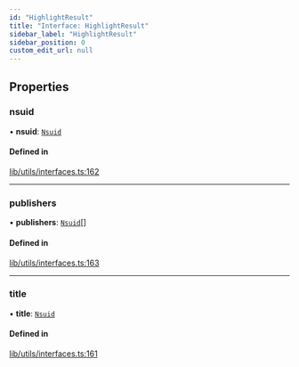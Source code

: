 ```yaml
---
id: "HighlightResult"
title: "Interface: HighlightResult"
sidebar_label: "HighlightResult"
sidebar_position: 0
custom_edit_url: null
---
```


## Properties

### nsuid

• **nsuid**: [`Nsuid`](Nsuid)

#### Defined in

[lib/utils/interfaces.ts:162](https://github.com/lmmfranco/nintendo-switch-eshop/blob/ea8f3cb/src/lib/utils/interfaces.ts#L162)

___

### publishers

• **publishers**: [`Nsuid`](Nsuid)[]

#### Defined in

[lib/utils/interfaces.ts:163](https://github.com/lmmfranco/nintendo-switch-eshop/blob/ea8f3cb/src/lib/utils/interfaces.ts#L163)

___

### title

• **title**: [`Nsuid`](Nsuid)

#### Defined in

[lib/utils/interfaces.ts:161](https://github.com/lmmfranco/nintendo-switch-eshop/blob/ea8f3cb/src/lib/utils/interfaces.ts#L161)
